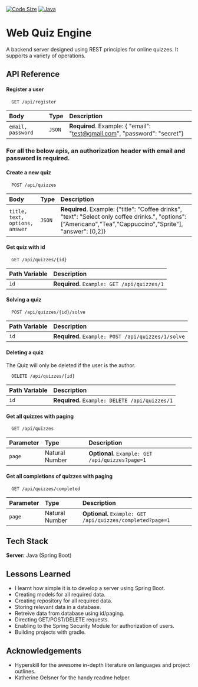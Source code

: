 

[![Code Size](https://img.shields.io/github/languages/code-size/karthikbanjan/Web-Quiz-Engine?label=Code%20Size)]() 
[![Java](https://img.shields.io/github/languages/top/karthikbanjan/Web-Quiz-Engine)]()


# Web Quiz Engine

A backend server designed using REST principles for 
online quizzes. It supports a variety of operations.



## API Reference

#### Register a user

```http
  GET /api/register
```

| Body | Type     | Description                |
| :-------- | :------- | :------------------------- |
| `email, password` | `JSON` | **Required**. Example: { "email": "test@gmail.com", "password": "secret"} | 


### For all the below apis, an authorization header with email and password is required.


#### Create a new quiz

```http
  POST /api/quizzes
```

| Body | Type     | Description                    |
| :-------- | :------- | :-------------------------------- |
| `title, text, options, answer` | `JSON` | **Required**. Example: {"title": "Coffee drinks", "text": "Select only coffee drinks.", "options": ["Americano","Tea","Cappuccino","Sprite"], "answer": [0,2]} |


#### Get quiz with id

```http
  GET /api/quizzes/{id}
```

| Path Variable | Description                   |
| :-------- | :-------------------------------- |
| `id`  | **Required.** `Example: GET /api/quizzes/1` |


#### Solving a quiz

```http
  POST /api/quizzes/{id}/solve
```

| Path Variable | Description                   |
| :-------- | :-------------------------------- |
| `id`  | **Required.** `Example: POST /api/quizzes/1/solve` |


#### Deleting a quiz

The Quiz will only be deleted if the user is the author.

```http
  DELETE /api/quizzes/{id}
```

| Path Variable | Description                   |
| :-------- | :-------------------------------- |
| `id`  | **Required.** `Example: DELETE /api/quizzes/1` |


#### Get all quizzes with paging

```http
  GET /api/quizzes
```

| Parameter | Type | Description                   |
| :-------- | :-----| :-------------------------------- |
| `page` | Natural Number | **Optional.** `Example: GET /api/quizzes?page=1` |



#### Get all completions of quizzes with paging

```http
  GET /api/quizzes/completed
```

| Parameter | Type | Description                   |
| :-------- | :-----| :-------------------------------- |
| `page` | Natural Number | **Optional.** `Example: GET /api/quizzes/completed?page=1` |



  
  
  






## Tech Stack

**Server:** Java (Spring Boot)


## Lessons Learned

- I learnt how simple it is to develop a server using Spring Boot.
- Creating models for all required data.
- Creating repository for all required data.
- Storing relevant data in a database.
- Retreive data from database using id/paging.
- Directing GET/POST/DELETE requests.
- Enabling to the Spring Security Module for authorization of users.
- Building projects with gradle.





## Acknowledgements

 - Hyperskill for the awesome in-depth literature on languages and project outlines.
 - Katherine Oelsner for the handy readme helper.

